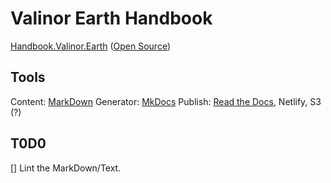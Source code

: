 # Valinor Earth Handbook

[Handbook.Valinor.Earth](https://handbook.valinor.earth/) ([Open Source](https://github.com/valinorearth/handbook))

## Tools

Content: [MarkDown](https://en.wikipedia.org/wiki/Markdown)
Generator: [MkDocs](https://www.mkdocs.org)
Publish: [Read the Docs](https://readthedocs.org), Netlify, S3 (?)

## T0D0

[] Lint the MarkDown/Text.

